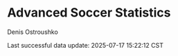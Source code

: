 # Advanced Soccer Statistics
Denis Ostroushko

<!-- gfm -->

Last successful data update: 2025-07-17 15:22:12 CST
